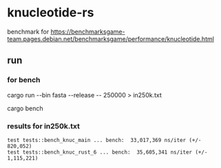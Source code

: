 # knucleotide-rs
benchmark for https://benchmarksgame-team.pages.debian.net/benchmarksgame/performance/knucleotide.html

## run

### for bench
cargo run --bin fasta --release -- 250000 > in250k.txt

cargo bench

### results for in250k.txt
```
test tests::bench_knuc_main ... bench:  33,017,369 ns/iter (+/- 820,052)
test tests::bench_knuc_rust_6 ... bench:  35,605,341 ns/iter (+/- 1,115,221)
```
